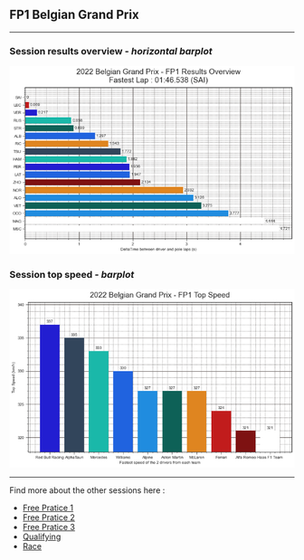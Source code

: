 ## FP1 Belgian Grand Prix

---

### Session results overview - *horizontal barplot*

<img src="/output/2022-08-28_Belgian_Grand_Prix/fp1_results_overview_white.png?raw=true"/>

### Session top speed - *barplot*

<img src="/output/2022-08-28_Belgian_Grand_Prix/topspeed_fp1_white.png?raw=true"/>

--- 

Find more about the other sessions here :
  - [Free Pratice 1](/page/FP1/2022-08-28_Belgian_Grand_Prix)  
  - [Free Pratice 2](/page/FP2/2022-08-28_Belgian_Grand_Prix) 
  - [Free Pratice 3](/page/FP3/2022-08-28_Belgian_Grand_Prix)
  - [Qualifying](/page/Qualifying/2022-08-28_Belgian_Grand_Prix) 
  - [Race](/page/Race/2022-08-28_Belgian_Grand_Prix)